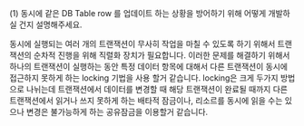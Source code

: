 (1) 동시에 같은 DB Table row 를 업데이트 하는 상황을 방어하기 위해 어떻게 개발하실 건지 설명해주세요.

동시에 실행되는 여러 개의 트랜잭션이 무사히 작업을 마칠 수 있도록 하기 위해서 트랜잭션의 순차적 진행을 위해 직렬화 장치가 필요합니다. 
이러한 문제를 해결하기 위해서 하나의 트랜잭션이 실행하는 동안 특정 데이터 항목에 대해서 다른 트랜잭션이 동시에 접근하지 못하게 하는 locking 기법을 사용 할거 같습니다. 
locking은 크게 두가지 방법으로 나뉘는데 트랜잭션에서 데이터를 변경할 때 해당 트랜잭션이 완료될 때까지 다른 트랜잭션에서 읽거나 쓰지 못하게 하는 배타적 잠금이나, 리소르를 동시에 읽을 수는 있으나 변경은 불가능하게 하는 공유잠금을 이용할거 같습니다. 
